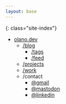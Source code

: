 ```yaml
---
layout: base
---
```


{: class="site-index"}
* [olano.dev](/)
  * [/blog](/blog)
    * [/tags](/blog/tags)
    * [/feed](/feed.xml)
  * [/projects](/projects)
  * [/work](/work)
    <!-- * [/resume.pdf](/work/resume.pdf) -->
  * /contact
    * [@gmail](mailto:facundo.olano@gmail.com)
    * [@mastodon](https://hachyderm.io/@facundoolano)
    * [@linkedin](https://www.linkedin.com/in/facundoolano/)
